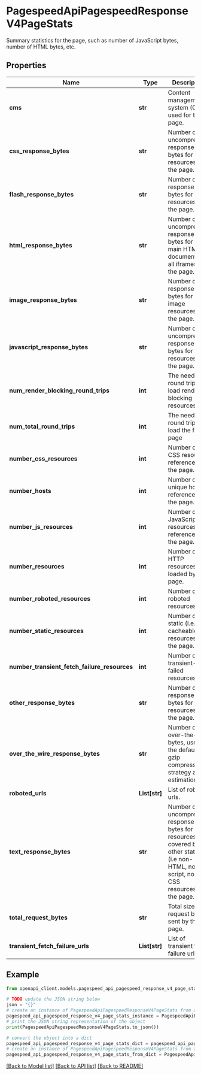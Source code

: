 # PagespeedApiPagespeedResponseV4PageStats

Summary statistics for the page, such as number of JavaScript bytes, number of HTML bytes, etc.

## Properties

Name | Type | Description | Notes
------------ | ------------- | ------------- | -------------
**cms** | **str** | Content management system (CMS) used for the page. | [optional] 
**css_response_bytes** | **str** | Number of uncompressed response bytes for CSS resources on the page. | [optional] 
**flash_response_bytes** | **str** | Number of response bytes for flash resources on the page. | [optional] 
**html_response_bytes** | **str** | Number of uncompressed response bytes for the main HTML document and all iframes on the page. | [optional] 
**image_response_bytes** | **str** | Number of response bytes for image resources on the page. | [optional] 
**javascript_response_bytes** | **str** | Number of uncompressed response bytes for JS resources on the page. | [optional] 
**num_render_blocking_round_trips** | **int** | The needed round trips to load render blocking resources | [optional] 
**num_total_round_trips** | **int** | The needed round trips to load the full page | [optional] 
**number_css_resources** | **int** | Number of CSS resources referenced by the page. | [optional] 
**number_hosts** | **int** | Number of unique hosts referenced by the page. | [optional] 
**number_js_resources** | **int** | Number of JavaScript resources referenced by the page. | [optional] 
**number_resources** | **int** | Number of HTTP resources loaded by the page. | [optional] 
**number_roboted_resources** | **int** | Number of roboted resources. | [optional] 
**number_static_resources** | **int** | Number of static (i.e. cacheable) resources on the page. | [optional] 
**number_transient_fetch_failure_resources** | **int** | Number of transient-failed resources. | [optional] 
**other_response_bytes** | **str** | Number of response bytes for other resources on the page. | [optional] 
**over_the_wire_response_bytes** | **str** | Number of over-the-wire bytes, uses the default gzip compression strategy as an estimation. | [optional] 
**roboted_urls** | **List[str]** | List of roboted urls. | [optional] 
**text_response_bytes** | **str** | Number of uncompressed response bytes for text resources not covered by other statistics (i.e non-HTML, non-script, non-CSS resources) on the page. | [optional] 
**total_request_bytes** | **str** | Total size of all request bytes sent by the page. | [optional] 
**transient_fetch_failure_urls** | **List[str]** | List of transient fetch failure urls. | [optional] 

## Example

```python
from openapi_client.models.pagespeed_api_pagespeed_response_v4_page_stats import PagespeedApiPagespeedResponseV4PageStats

# TODO update the JSON string below
json = "{}"
# create an instance of PagespeedApiPagespeedResponseV4PageStats from a JSON string
pagespeed_api_pagespeed_response_v4_page_stats_instance = PagespeedApiPagespeedResponseV4PageStats.from_json(json)
# print the JSON string representation of the object
print(PagespeedApiPagespeedResponseV4PageStats.to_json())

# convert the object into a dict
pagespeed_api_pagespeed_response_v4_page_stats_dict = pagespeed_api_pagespeed_response_v4_page_stats_instance.to_dict()
# create an instance of PagespeedApiPagespeedResponseV4PageStats from a dict
pagespeed_api_pagespeed_response_v4_page_stats_from_dict = PagespeedApiPagespeedResponseV4PageStats.from_dict(pagespeed_api_pagespeed_response_v4_page_stats_dict)
```
[[Back to Model list]](../README.md#documentation-for-models) [[Back to API list]](../README.md#documentation-for-api-endpoints) [[Back to README]](../README.md)


